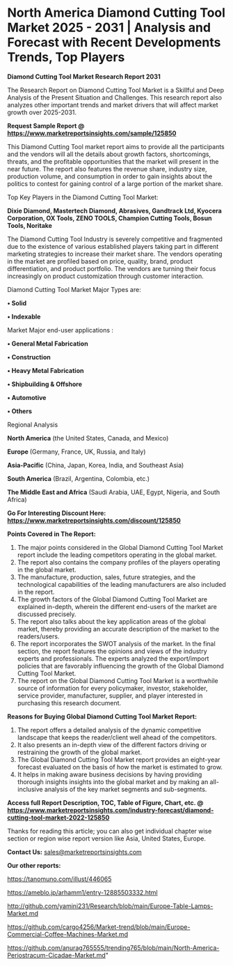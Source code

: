 # North America Diamond Cutting Tool Market 2025 - 2031 | Analysis and Forecast with Recent Developments Trends, Top Players

<strong>Diamond Cutting Tool Market Research Report 2031</strong>

The Research Report on Diamond Cutting Tool Market is a Skillful and Deep Analysis of the Present Situation and Challenges. This research report also analyzes other important trends and market drivers that will affect market growth over 2025-2031.

<strong>Request Sample Report @ <a href=https://www.marketreportsinsights.com/sample/125850>https://www.marketreportsinsights.com/sample/125850</a></strong>

This Diamond Cutting Tool market report aims to provide all the participants and the vendors will all the details about growth factors, shortcomings, threats, and the profitable opportunities that the market will present in the near future. The report also features the revenue share, industry size, production volume, and consumption in order to gain insights about the politics to contest for gaining control of a large portion of the market share.

Top Key Players in the Diamond Cutting Tool Market:

<strong>Dixie Diamond, Mastertech Diamond, Abrasives, Gandtrack Ltd, Kyocera Corporation, OX Tools, ZENO TOOLS, Champion Cutting Tools, Bosun Tools, Noritake</strong>

The Diamond Cutting Tool Industry is severely competitive and fragmented due to the existence of various established players taking part in different marketing strategies to increase their market share. The vendors operating in the market are profiled based on price, quality, brand, product differentiation, and product portfolio. The vendors are turning their focus increasingly on product customization through customer interaction.

Diamond Cutting Tool Market Major Types are:

<strong>• Solid

• Indexable</strong>

Market Major end-user applications :

<strong>• General Metal Fabrication

• Construction

• Heavy Metal Fabrication

• Shipbuilding & Offshore

• Automotive

• Others</strong>

Regional Analysis

</u><strong><b>North America</b></strong> (the United States, Canada, and Mexico)

<strong><b>Europe </b></strong>(Germany, France, UK, Russia, and Italy)

<strong><b>Asia-Pacific</b></strong> (China, Japan, Korea, India, and Southeast Asia)

<strong><b>South America</b></strong> (Brazil, Argentina, Colombia, etc.)

<strong><b>The Middle East and Africa</b></strong> (Saudi Arabia, UAE, Egypt, Nigeria, and South Africa)

<strong>Go For Interesting Discount Here: <a href=https://www.marketreportsinsights.com/discount/125850>https://www.marketreportsinsights.com/discount/125850</a></strong>

<strong>Points Covered in The Report:</strong>
<ol>
  <li>The major points considered in the Global Diamond Cutting Tool Market report include the leading competitors operating in the global market.</li>
  <li>The report also contains the company profiles of the players operating in the global market.</li>
  <li>The manufacture, production, sales, future strategies, and the technological capabilities of the leading manufacturers are also included in the report.</li>
  <li>The growth factors of the Global Diamond Cutting Tool Market are explained in-depth, wherein the different end-users of the market are discussed precisely.</li>
  <li>The report also talks about the key application areas of the global market, thereby providing an accurate description of the market to the readers/users.</li>
  <li>The report incorporates the SWOT analysis of the market. In the final section, the report features the opinions and views of the industry experts and professionals. The experts analyzed the export/import policies that are favorably influencing the growth of the Global Diamond Cutting Tool Market.</li>
  <li>The report on the Global Diamond Cutting Tool Market is a worthwhile source of information for every policymaker, investor, stakeholder, service provider, manufacturer, supplier, and player interested in purchasing this research document.</li>
</ol>
<strong>Reasons for Buying Global Diamond Cutting Tool Market Report:</strong>

<ol>
  <li>The report offers a detailed analysis of the dynamic competitive landscape that keeps the reader/client well ahead of the competitors.</li>
  <li>It also presents an in-depth view of the different factors driving or restraining the growth of the global market.</li>
  <li>The Global Diamond Cutting Tool Market report provides an eight-year forecast evaluated on the basis of how the market is estimated to grow.</li>
  <li>It helps in making aware business decisions by having providing thorough insights insights into the global market and by making an all-inclusive analysis of the key market segments and sub-segments.</li>
</ol>
<strong>Access full Report Description, TOC, Table of Figure, Chart, etc. @ <a href=https://www.marketreportsinsights.com/industry-forecast/diamond-cutting-tool-market-2022-125850>https://www.marketreportsinsights.com/industry-forecast/diamond-cutting-tool-market-2022-125850</a></strong>


Thanks for reading this article; you can also get individual chapter wise section or region wise report version like Asia, United States, Europe.

<strong>Contact Us:</strong>
sales@marketreportsinsights.com

<strong>Our other reports:</strong>

<a href=https://tanomuno.com/illust/446065>https://tanomuno.com/illust/446065</a>

<a href=https://ameblo.jp/arhamm1/entry-12885503332.html>https://ameblo.jp/arhamm1/entry-12885503332.html</a>

<a href=http://github.com/yamini231/Research/blob/main/Europe-Table-Lamps-Market.md>http://github.com/yamini231/Research/blob/main/Europe-Table-Lamps-Market.md</a>

<a href=https://github.com/cargo4256/Market-trend/blob/main/Europe-Commercial-Coffee-Machines-Market.md>https://github.com/cargo4256/Market-trend/blob/main/Europe-Commercial-Coffee-Machines-Market.md</a>

<a href=https://github.com/anurag765555/trending765/blob/main/North-America-Periostracum-Cicadae-Market.md>https://github.com/anurag765555/trending765/blob/main/North-America-Periostracum-Cicadae-Market.md</a>"
